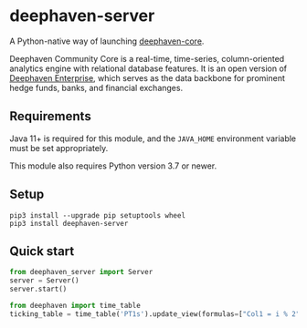 # deephaven-server

A Python-native way of launching [deephaven-core](https://www.github.com/deephaven/deephaven-core).

Deephaven Community Core is a real-time, time-series, column-oriented analytics engine with relational database features. It is an open version of [Deephaven Enterprise](https://deephaven.io/enterprise/), which serves as the data backbone for prominent hedge funds, banks, and financial exchanges.

## Requirements

Java 11+ is required for this module, and the `JAVA_HOME` environment variable must be set appropriately.

This module also requires Python version 3.7 or newer.

## Setup

```shell
pip3 install --upgrade pip setuptools wheel
pip3 install deephaven-server
```

## Quick start

```python
from deephaven_server import Server
server = Server()
server.start()

from deephaven import time_table
ticking_table = time_table('PT1s').update_view(formulas=["Col1 = i % 2"])
```
